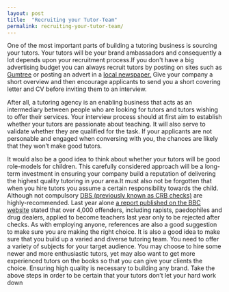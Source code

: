 ```yaml
---
layout: post
title:  "Recruiting your Tutor-Team"
permalink: recruiting-your-tutor-team/
---
```

One of the most important parts of building a tutoring business is sourcing
your tutors. Your tutors will be your brand ambassadors and consequently a lot
depends upon your recruitment process.If you don't have a big advertising
budget you can always recruit tutors by posting on sites such as [Gumtree](http://www.gumtree.com/;gtbuyersessionid=9BDFC759E5DE1F84A22877227A57DC83)
or posting an advert in a [local newspaper.](http://www.newspapersoc.org.uk/a-to-z-of-local-newspaper-websites) Give your
company a short overview and then encourage applicants to send you a short
covering letter and CV before inviting them to an interview.

After all, a tutoring agency is an enabling business that acts as an
intermediary between people who are looking for tutors and tutors wishing to
offer their services. Your interview process should at first aim to establish
whether your tutors are passionate about teaching. It will also serve to
validate whether they are qualified for the task. If your applicants are not
personable and engaged when conversing with you, the chances are likely that
they won’t make good tutors.

It would also be a good idea to think about whether your tutors will be good
role-models for children. This carefully considered approach will be a long-
term investment in ensuring your company build a reputation of delivering the
highest quality tutoring in your area.It must also not be forgotten that when
you hire tutors you assume a certain responsibility towards the child.
Although not compulsory [DBS (previously known as CRB checks)](https://www.gov.uk/disclosure-barring-service-check) are highly-recommended.
Last year alone [a report published on the BBC website](http://www.bbc.co.uk/news/uk-17508324) stated that over 4,000 offenders,
including rapists, paedophiles and drug dealers, applied to become teachers
last year only to be rejected after checks. As with employing anyone,
references are also a good suggestion to make sure you are making the right
choice. It is also a good idea to make sure that you build up a varied and
diverse tutoring team. You need to offer a variety of subjects for your target
audience. You may choose to hire some newer and more enthusiastic tutors, yet
may also want to get more experienced tutors on the books so that you can give
your clients the choice. Ensuring high quality is necessary to building any
brand. Take the above steps in order to be certain that your tutors don’t let
your hard work down
